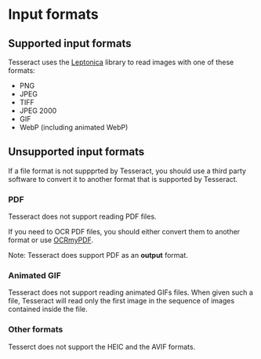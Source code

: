 # Input formats

## Supported input formats

Tesseract uses the [Leptonica](https://github.com/DanBloomberg/leptonica) library to read images with one of these formats:

* PNG
* JPEG
* TIFF
* JPEG 2000
* GIF
* WebP (including animated WebP)

## Unsupported input formats

If a file format is not suppprted by Tesseract, you should use a third party software to convert it to another format that is supported by Tesseract.

### PDF

Tesseract does not support reading PDF files.

If you need to OCR PDF files, you should either convert them to another format or use [OCRmyPDF](https://ocrmypdf.readthedocs.io/).

Note: Tesseract does support PDF as an **output** format.

### Animated GIF

Tesseract does not support reading animated GIFs files. When given such a file, Tesseract will read only the first image in the sequence of images contained inside the file.

### Other formats

Tesserct does not support the HEIC and the AVIF formats.
